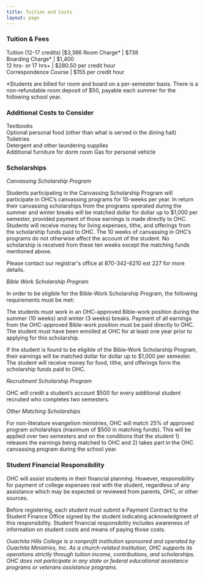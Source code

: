 ```yaml
---
title: Tuition and Costs
layout: page
---
```

### Tuition & Fees

Tuition (12-17 credits) |$3,366
Room Charge\* | $738  
Boarding Charge\* | $1,400  
12 hrs- or 17 hrs+ | $280.50 per credit hour  
Correspondence Course | $155 per credit hour  

\*Students are billed for room and board on a per-semester basis. There is a non-refundable
room deposit of $50, payable each summer for the following school year.

### Additional Costs to Consider

Textbooks  
Optional personal food (other than what is served in the dining hall)  
Toiletries  
Detergent and other laundering supplies  
Additional furniture for dorm room
Gas for personal vehicle  

### Scholarships

_Canvassing Scholarship Program_

Students participating in the Canvassing Scholarship Program will participate in OHC’s canvassing
programs for 10-weeks per year. In return their canvassing scholarships from the programs
operated during the summer and winter breaks will be matched dollar for dollar up to $1,000
per semester, provided payment of those earnings is made directly to OHC. Students will receive
money for living expenses, tithe, and offerings from the scholarship funds paid to OHC. The 10
weeks of canvassing in OHC’s programs do not otherwise affect the account of the student. No
scholarship is received from these ten weeks except the matching funds mentioned above.

Please contact our registrar's office at 870-342-6210 ext 227 for more details.

_Bible Work Scholarship Program_

In order to be eligible for the Bible-Work Scholarship Program, the following requirements
must be met:

The students must work in an OHC-approved Bible-work position during the summer (10 weeks)
and winter (3 weeks) breaks. Payment of all earnings from the OHC-approved Bible-work position
must be paid directly to OHC. The student must have been enrolled at OHC for at least one
year prior to applying for this scholarship.

If the student is found to be eligible of the Bible-Work Scholarship Program, their earnings
will be matched dollar for dollar up to $1,000 per semester. The student will receive money
for food, tithe, and offerings form the scholarship funds paid to OHC.

_Recruitment Scholarship Program_

OHC will credit a student’s account $500 for every additional student recruited who completes
two semesters.

_Other Matching Scholarships_

For non-literature evangelism ministries, OHC will match 25% of approved program scholarships
(maximum of $500 in matching funds). This will be applied over two semesters and on the conditions
that the student 1) releases the earnings being matched to OHC and 2) takes part in the OHC
canvassing program during the school year.

### Student Financial Responsibility

OHC will assist students in their financial planning. However, responsibility for payment
of college expenses rest with the student, regardless of any assistance which may be expected
or reviewed from parents, OHC, or other sources.

Before registering, each student must submit a Payment Contract to the Student Finance Office
signed by the student indicating acknowledgment of this responsibility. Student financial
responsibility includes awareness of information on student costs and means of paying those
costs.

_Ouachita Hills College is a nonprofit institution sponsored and operated by Ouachita
Ministries, Inc. As a church-related institution, OHC supports its operations strictly
through tuition income, contributions, and scholarships. OHC does not participate in any
state or federal educational assistance programs or veterans assistance programs._
